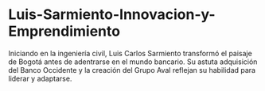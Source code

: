 # Luis-Sarmiento-Innovacion-y-Emprendimiento
Iniciando en la ingeniería civil, Luis Carlos Sarmiento transformó el paisaje de Bogotá antes de adentrarse en el mundo bancario. Su astuta adquisición del Banco Occidente y la creación del Grupo Aval reflejan su habilidad para liderar y adaptarse. 
